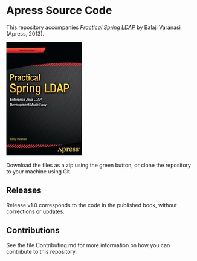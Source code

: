 # Apress Source Code

This repository accompanies [*Practical Spring LDAP*](http://www.apress.com/9781430263975) by Balaji  Varanasi (Apress, 2013).

![Cover image](9781430263975.jpg)

Download the files as a zip using the green button, or clone the repository to your machine using Git.

## Releases

Release v1.0 corresponds to the code in the published book, without corrections or updates.

## Contributions

See the file Contributing.md for more information on how you can contribute to this repository.
